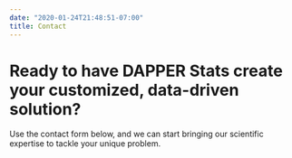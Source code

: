 ```yaml
---
date: "2020-01-24T21:48:51-07:00"
title: Contact
---
```


# Ready to have DAPPER Stats create your customized, data-driven solution?

Use the contact form below, and we can start bringing our scientific expertise to tackle your unique problem.